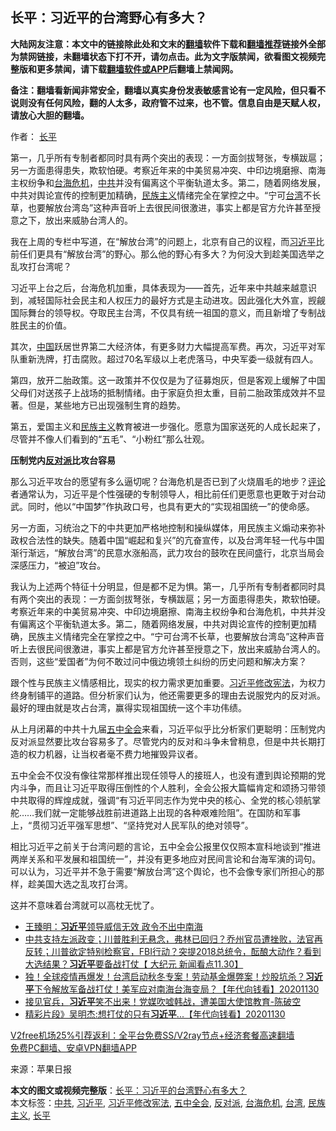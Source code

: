  <h2>长平：习近平的台湾野心有多大？</h2> <p class="notice"><b>大陆网友注意：本文中的链接除此处和文末的<a href="https://github.com/bannedbook/fanqiang" >翻墙</a>软件下载和<a href="https://github.com/killgcd/justmysocks/blob/master/README.md">翻墙推荐</a>链接外全部为禁网链接，未翻墙状态下打不开，请勿点击。此为文字版禁闻，欲看图文视频完整版和更多禁闻，请下载<a href="https://github.com/bannedbook/fanqiang">翻墙软件或APP</a>后翻墙上禁闻网。</p><p>备注：翻墙看新闻非常安全，翻墙以真实身份发表敏感言论有一定风险，但只看不说则没有任何风险，翻的人太多，政府管不过来，也不管。信息自由是天赋人权，请放心大胆的翻墙。</b></p>  <div class="entry"> <p>作者： <a href="https://www.bannedbook.org/bnews/tag/%e9%95%bf%e5%b9%b3/" class="st_tag internal_tag" rel="tag" title="标签 长平 下的日志">长平</a></p> <p id="summary">第一，几乎所有专制者都同时具有两个突出的表现：一方面剑拔弩张，专横跋扈；另一方面患得患失，欺软怕硬。考察近年来的中美贸易冲突、中印边境磨擦、南海主权纷争和<a href="https://www.bannedbook.org/bnews/tag/%E5%8F%B0%E6%B5%B7%E5%8D%B1%E6%9C%BA/" class="st_tag internal_tag" rel="tag" title="标签 台海危机 下的日志">台海危机</a>，<a href="https://www.bannedbook.org/bnews/tag/%e4%b8%ad%e5%85%b1/" class="st_tag internal_tag" rel="tag" title="标签 中共 下的日志">中共</a>并没有偏离这个平衡轨道太多。第二，随着网络发展，中共对舆论宣传的控制更加精确，<span class='wp_keywordlink'><a href="https://www.bannedbook.org/forum11/topic333.html" title="禁片：民族主义和三座大山" target="_blank">民族主义</a></span>情绪完全在掌控之中。“宁可<a href="https://www.bannedbook.org/bnews/tag/%e5%8f%b0%e6%b9%be/" class="st_tag internal_tag" rel="tag" title="标签 台湾 下的日志">台湾</a>不长草，也要解放台湾岛”这种声音听上去很民间很激进，事实上都是官方允许甚至授意之下，放出来威胁台湾人的。</p> <p id="conimg">我在上周的专栏中写道，在“解放台湾”的问题上，北京有自己的议程，而<a href="https://www.bannedbook.org/bnews/tag/%e4%b9%a0%e8%bf%91%e5%b9%b3/" class="st_tag internal_tag" rel="tag" title="标签 习近平 下的日志">习近平</a>比前任们更具有“解放台湾”的野心。那么他的野心有多大？为何没大到趁美国选举之乱攻打台湾呢？</p> <p>习近平上台之后，台海危机加重，具体表现为——首先，近年来中共越来越意识到，减轻国际社会民主和人权压力的最好方式是主动进攻。因此强化大外宣，觊觎国际舞台的领导权。夺取民主台湾，不仅具有统一祖国的意义，而且新增了专制战胜民主的价值。</p>  <p>其次，<span class='wp_keywordlink_affiliate'><a href="https://www.bannedbook.org/" title="中国" target="_blank">中国</a></span>跃居世界第二大经济体，有更多财力大幅提高军费。再次，习近平对军队重新洗牌，打击腐败。超过70名军级以上老虎落马，中央军委一级就有四人。</p> <p>第四，放开二胎政策。这一政策并不仅仅是为了征募炮灰，但是客观上缓解了中国父母们对送孩子上战场的抵制情绪。由于家庭负担太重，目前二胎政策成效并不显著。但是，某些地方已出现强制生育的趋势。</p> <p>第五，爱国主义和<a href="https://www.bannedbook.org/bnews/tag/%E6%B0%91%E6%97%8F%E4%B8%BB%E4%B9%89/" class="st_tag internal_tag" rel="tag" title="标签 民族主义 下的日志">民族主义</a>教育被进一步强化。愿意为国家送死的人成长起来了，尽管并不像人们看到的“五毛”、“小粉红”那么壮观。</p> <p><strong>压制党内<a href="https://www.bannedbook.org/bnews/tag/%E5%8F%8D%E5%AF%B9%E6%B4%BE/" class="st_tag internal_tag" rel="tag" title="标签 反对派 下的日志">反对派</a>比攻台容易</strong></p>  <p>那么习近平攻台的愿望有多么逼切呢？台海危机是否已到了火烧眉毛的地步？<span class='wp_keywordlink_affiliate'><a href="https://www.bannedbook.org/bnews/comments/" title="新闻评论" target="_blank">评论</a></span>者通常认为，习近平是个性强硬的专制领导人，相比前任们更愿意也更敢于对台动武。同时，他以“中国梦”作执政口号，也具有更大的“实现祖国统一”的使命感。</p> <p>另一方面，习统治之下的中共更加严格地控制和操纵媒体，用民族主义煽动来弥补政权合法性的缺失。随着中国“崛起和复兴”的亢奋宣传，以及台湾年轻一代与中国渐行渐远，“解放台湾”的民意水涨船高，武力攻台的鼓吹在民间盛行，北京当局会深感压力，“被迫”攻台。</p> <p>我认为上述两个特征十分明显，但是都不足为惧。第一，几乎所有专制者都同时具有两个突出的表现：一方面剑拔弩张，专横跋扈；另一方面患得患失，欺软怕硬。考察近年来的中美贸易冲突、中印边境磨擦、南海主权纷争和台海危机，中共并没有偏离这个平衡轨道太多。第二，随着网络发展，中共对舆论宣传的控制更加精确，民族主义情绪完全在掌控之中。“宁可台湾不长草，也要解放台湾岛”这种声音听上去很民间很激进，事实上都是官方允许甚至授意之下，放出来威胁台湾人的。否则，这些“爱国者”为何不敢过问中俄边境领土纠纷的历史问题和解决方案？</p> <p>跟个性与民族主义情感相比，现实的权力需求更加重要。<a href="https://www.bannedbook.org/bnews/tag/%e4%b9%a0%e8%bf%91%e5%b9%b3%e4%bf%ae%e6%94%b9%e5%ae%aa%e6%b3%95/" class="st_tag internal_tag" rel="tag" title="标签 习近平修改宪法 下的日志">习近平修改宪法</a>，为权力终身制铺平的道路。但分析家们认为，他还需要更多的理由去说服党内的反对派。最好的理由就是攻占台湾，赢得实现祖国统一这个丰功伟绩。</p>  <p>从上月闭幕的中共十九届<a href="https://www.bannedbook.org/bnews/tag/%e4%ba%94%e4%b8%ad%e5%85%a8%e4%bc%9a/" class="st_tag internal_tag" rel="tag" title="标签 五中全会 下的日志">五中全会</a>来看，习近平似乎比分析家们更聪明：压制党内反对派显然要比攻台容易多了。尽管党内的反对和斗争未曾稍息，但是中共长期打造的权力机器，让当权者毫不费力地摧毁异议者。</p> <p>五中全会不仅没有像往常那样推出现任领导人的接班人，也没有遭到舆论预期的党内斗争，而且让习近平取得压倒性的个人胜利，全会公报大篇幅肯定和颂扬习带领中共取得的辉煌成就，强调“有习近平同志作为党中央的核心、全党的核心领航掌舵……我们就一定能够战胜前进道路上出现的各种艰难险阻”。在国防和军事上，“贯彻习近平强军思想”、“坚持党对人民军队的绝对领导”。</p> <p>相比习近平之前关于台湾问题的言论，五中全会公报里仅仅照本宣科地谈到“推进两岸关系和平发展和祖国统一”，并没有更多地应对民间言论和台海军演的词句。可以认为，习近平并不急于需要“解放台湾”这个舆论，也不会像专家们所担心的那样，趁美国大选之乱攻打台湾。</p> <p>这并不意味着台湾就可以高枕无忧了。</p>  <ul class='op-related-articles' title='相关阅读'> <li><a href='https://www.bannedbook.org/bnews/comments/20201201/1439989.html' target='_blank'>王臻明：<b>习近平</b>领导威信无效 政令不出中南海</a></li> <li><a href='https://www.bannedbook.org/bnews/bannedvideo/20201201/1439950.html' target='_blank'>中共支持左派政变；川普胜利无悬念，弗林已回归？乔州官员遭挫败，法官再反转；川普欲定特别检察官，FBI行动？突提2018总统令，酝酿大动作？看到大选结果？<b>习近平</b>要备战打仗【 大纪元 新闻看点11.30】</a></li> <li><a href='https://www.bannedbook.org/bnews/taiwannews/20201201/1439739.html' target='_blank'>独！全球疫情再爆发！台湾启动秋冬专案！劳动基金爆弊案！炒股坑杀？<b>习近平</b>下令解放军备战打仗！美军应对南海台海变局？【年代向钱看】20201130</a></li> <li><a href='https://www.bannedbook.org/bnews/taiwannews/20201201/1439737.html' target='_blank'>接见官兵，<b>习近平</b>笑不出来！党媒吹嘘韩战，遭美国大使馆教育-陈破空</a></li> <li><a href='https://www.bannedbook.org/bnews/taiwannews/20201130/1439702.html' target='_blank'>精彩片段》吴明杰:想打仗的只有<b>习近平</b>...【年代向钱看】20201130</a></li> </ul> <p class="texttj"> <a href="https://github.com/bannedbook/fanqiang/wiki/V2ray%E6%9C%BA%E5%9C%BA" target="_blank">V2free机场25%引荐返利：全平台免费SS/V2ray节点+经济套餐高速翻墙</a><br/> <a href="https://github.com/bannedbook/fanqiang/wiki/%E7%A6%81%E9%97%BB%E7%BD%91%E5%AE%89%E5%8D%93%E7%BF%BB%E5%A2%99%E6%96%B0%E9%97%BBAPP" target="_blank">免费PC翻墙、安卓VPN翻墙APP</a></p><p> 来源：苹果日报 </p><a name='sharetosocial'></a>       <div><b>本文的图文或视频完整版</b>：<a href='https://www.bannedbook.org/bnews/comments/20201201/1439988.html'>长平：习近平的台湾野心有多大？</a></div>  </div><!--END ENTRY--> <div class="postfooter"> <div>本文标签：<a href="https://www.bannedbook.org/bnews/tag/%e4%b8%ad%e5%85%b1/" rel="tag">中共</a>, <a href="https://www.bannedbook.org/bnews/tag/%e4%b9%a0%e8%bf%91%e5%b9%b3/" rel="tag">习近平</a>, <a href="https://www.bannedbook.org/bnews/tag/%e4%b9%a0%e8%bf%91%e5%b9%b3%e4%bf%ae%e6%94%b9%e5%ae%aa%e6%b3%95/" rel="tag">习近平修改宪法</a>, <a href="https://www.bannedbook.org/bnews/tag/%e4%ba%94%e4%b8%ad%e5%85%a8%e4%bc%9a/" rel="tag">五中全会</a>, <a href="https://www.bannedbook.org/bnews/tag/%E5%8F%8D%E5%AF%B9%E6%B4%BE/" rel="tag">反对派</a>, <a href="https://www.bannedbook.org/bnews/tag/%E5%8F%B0%E6%B5%B7%E5%8D%B1%E6%9C%BA/" rel="tag">台海危机</a>, <a href="https://www.bannedbook.org/bnews/tag/%e5%8f%b0%e6%b9%be/" rel="tag">台湾</a>, <a href="https://www.bannedbook.org/bnews/tag/%E6%B0%91%E6%97%8F%E4%B8%BB%E4%B9%89/" rel="tag">民族主义</a>, <a href="https://www.bannedbook.org/bnews/tag/%e9%95%bf%e5%b9%b3/" rel="tag">长平</a></div>  </div><!--END POSTFOOTER--> 